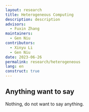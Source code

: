 ```yaml
---
layout: research
title: Heterogeneous Computing
description: description
advisors:
  - Fuxin Zhang
maintainers:
  - Gen Niu
contributors:
  - Xinyu Li
  - Gen Niu
date: 2023-06-26
permalink: research/heterogeneous
lang: en
construct: true
---
```


## Anything want to say

Nothing, do not want to say anything.